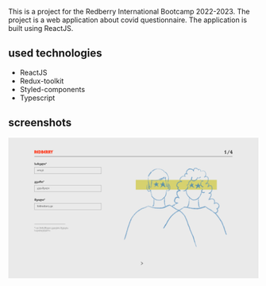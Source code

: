 This is a project for the Redberry International Bootcamp 2022-2023. The project is a web application about covid questionnaire. The application is built using ReactJS.

## used technologies

- ReactJS
- Redux-toolkit
- Styled-components
- Typescript

## screenshots

![](./public/firstpage.png)
